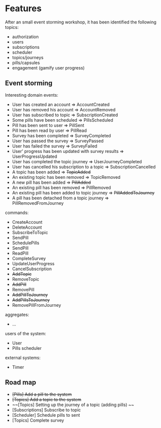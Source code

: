 # Features

After an small event storming workshop, it has been identified the following topics:
 - authorization
 - users
 - subscriptions
 - scheduler
 - topics/journeys
 - pills/capsules
 - engagement (gamify user progress)
 
## Event storming
 
 Interesting domain events:
 - User has created an account => AccountCreated
 - User has removed his account => AccountRemoved
 - User has subscribed to topic => SubscriptionCreated
 - Some pills have been scheduled => PillsScheduled 
 - Pill has been sent to user => PillSent
 - Pill has been read by user => PillRead
 - Survey has been completed => SurveyCompleted
 - User has passed the survey => SurveyPassed
 - User has failed the survey => SurveyFailed
 - User' progress has been updated with survey results => UserProgressUpdated
 - User has completed the topic journey => UserJourneyCompleted
 - User has cancelled his subscription to a topic => SubscriptionCancelled
 - A topic has been added => ~~TopicAdded~~
 - An existing topic has been removed => TopicRemoved
 - A new pill has been added => ~~PillAdded~~
 - An existing pill has been removed => PillRemoved
 - An existing pill has been added to topic journey => ~~PillAddedToJourney~~
 - A pill has been detached from a topic journey => PillRemovedFromJourney
 
 commands:
 - CreateAccount
 - DeleteAccount
 - SubscribeToTopic
 - SendPill
 - SchedulePills
 - SendPill
 - ReadPill
 - CompleteSurvey
 - UpdateUserProgress
 - CancelSubscription
 - ~~AddTopic~~
 - RemoveTopic
 - ~~AddPill~~
 - RemovePill
 - ~~AddPillToJourney~~
 - ~~AddPillsToJourney~~
 - RemovePillFromJourney
 
 aggregates:
 - ...
 
 users of the system:
 - User
 - Pills scheduler
 
 external systems:
 - Timer
 
 
## Road map

- ~~[Pills] Add a pill to the system~~
- ~~[Topics] Add a topic to the system~~
- ~~[Topics] Setting up the journey of a topic (adding pills) ~~
- [Subscriptions] Subscribe to topic
- [Scheduler] Schedule pills to sent
- [Topics] Complete survey

